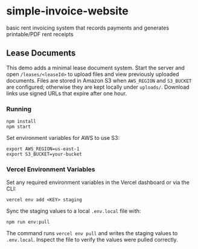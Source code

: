 # simple-invoice-website

basic rent invoicing system that records payments and generates printable/PDF rent receipts

## Lease Documents

This demo adds a minimal lease document system. Start the server and open `/leases/<leaseId>` to upload files and view previously uploaded documents. Files are stored in Amazon S3 when `AWS_REGION` and `S3_BUCKET` are configured; otherwise they are kept locally under `uploads/`. Download links use signed URLs that expire after one hour.

### Running

```
npm install
npm start
```

Set environment variables for AWS to use S3:

```
export AWS_REGION=us-east-1
export S3_BUCKET=your-bucket
```

### Vercel Environment Variables

Set any required environment variables in the Vercel dashboard or via the CLI:

```
vercel env add <KEY> staging
```

Sync the staging values to a local `.env.local` file with:

```
npm run env:pull
```

The command runs `vercel env pull` and writes the staging values to `.env.local`. Inspect the file to verify the values were pulled correctly.
